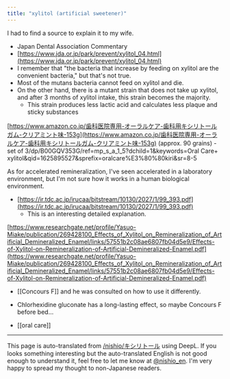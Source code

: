 ```yaml
---
title: "xylitol (artificial sweetener)"
---
```


I had to find a source to explain it to my wife.
- Japan Dental Association Commentary
- [https://www.jda.or.jp/park/prevent/xylitol_04.html](https://www.jda.or.jp/park/prevent/xylitol_04.html)
- I remember that "the bacteria that increase by feeding on xylitol are the convenient bacteria," but that's not true.
- Most of the mutans bacteria cannot feed on xylitol and die.
- On the other hand, there is a mutant strain that does not take up xylitol, and after 3 months of xylitol intake, this strain becomes the majority.
    - This strain produces less lactic acid and calculates less plaque and sticky substances

[https://www.amazon.co.jp/歯科医院専用-オーラルケア-歯科用キシリトールガム-クリアミント味-153g](https://www.amazon.co.jp/歯科医院専用-オーラルケア-歯科用キシリトールガム-クリアミント味-153g) (approx. 90 grains) - set of 3/dp/B00GQV353G/ref=mp_s_a_1_5?dchild=1&keywords=Oral Care+ xylitol&qid=1625895527&sprefix=oralcare%E3%80%80kiri&sr=8-5

As for accelerated remineralization, I've seen accelerated in a laboratory environment, but I'm not sure how it works in a human biological environment.
- [https://ir.tdc.ac.jp/irucaa/bitstream/10130/2027/1/99_393.pdf](https://ir.tdc.ac.jp/irucaa/bitstream/10130/2027/1/99_393.pdf)
    - This is an interesting detailed explanation.

[https://www.researchgate.net/profile/Yasuo-Miake/publication/269428100_Effects_of_Xylitol_on_Remineralization_of_Artificial_Demineralized_Enamel/links/57551b2c08ae6807fb04d5e9/Effects-of-Xylitol-on-Remineralization-of-Artificial-Demineralized-Enamel.pdf](https://www.researchgate.net/profile/Yasuo-Miake/publication/269428100_Effects_of_Xylitol_on_Remineralization_of_Artificial_Demineralized_Enamel/links/57551b2c08ae6807fb04d5e9/Effects-of-Xylitol-on-Remineralization-of-Artificial-Demineralized-Enamel.pdf)

- [[Concours F]] and he was consulted on how to use it differently.
- Chlorhexidine gluconate has a long-lasting effect, so maybe Concours F before bed...

- [[oral care]]

---
This page is auto-translated from [/nishio/キシリトール](https://scrapbox.io/nishio/キシリトール) using DeepL. If you looks something interesting but the auto-translated English is not good enough to understand it, feel free to let me know at [@nishio_en](https://twitter.com/nishio_en). I'm very happy to spread my thought to non-Japanese readers.